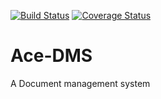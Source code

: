 [![Build Status](https://travis-ci.org/andela-rhenshaw/Ace-DMS.svg?branch=chore%2F%23142416561-integrate-travisCI)](https://travis-ci.org/andela-rhenshaw/Ace-DMS)
[![Coverage Status](https://coveralls.io/repos/github/andela-rhenshaw/Ace-DMS/badge.svg)](https://coveralls.io/github/andela-rhenshaw/Ace-DMS?)
# Ace-DMS
A Document management system

